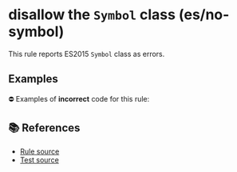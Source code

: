 # disallow the `Symbol` class (es/no-symbol)

This rule reports ES2015 `Symbol` class as errors.

## Examples

⛔ Examples of **incorrect** code for this rule:

<eslint-playground type="bad" code="/*eslint es/no-symbol: error */
let s = Symbol(&quot;s&quot;)
" />

## 📚 References

- [Rule source](https://github.com/mysticatea/eslint-plugin-es/blob/v1.4.0/lib/rules/no-symbol.js)
- [Test source](https://github.com/mysticatea/eslint-plugin-es/blob/v1.4.0/tests/lib/rules/no-symbol.js)
